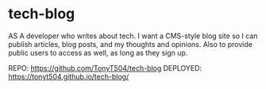# tech-blog

AS A developer who writes about tech. I want a CMS-style blog site
so I can publish articles, blog posts, and my thoughts and opinions. Also to provide public users to access as well, as long as they sign up. 

REPO: https://github.com/TonyT504/tech-blog
DEPLOYED: https://tonyt504.github.io/tech-blog/